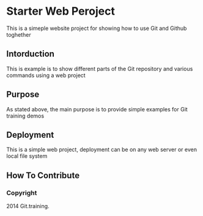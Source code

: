 # Starter Web Peroject

This is a simeple website project 
for showing how to use Git and Github toghether

## Intorduction

This is example is to show different parts of the Git repository and various
commands using a web project

## Purpose

As stated above, the main purpose is to provide simple examples 
for Git training demos

## Deployment

This is a simple web project, deployment
can be on any web server or even local 
file system

## How To Contribute

### Copyright

2014 Git.training.
